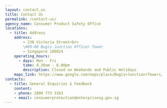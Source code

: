 ```yaml
---
layout: contact_us
title: Contact Us
permalink: /contact-us/
agency_name: Consumer Product Safety Office
locations:
  - title: Address
    address:
        - 230 Victoria Street<br> 
        \#09-00 Bugis Junction Officer Tower
        - Singapore 188024
    operating_hours:
      - days: Mon - Fri
        time: 8.30am - 6.00pm
        description: Closed on Weekends and Public Holidays
    maps_link: https://www.google.com/maps/place/Bugis+Junction+Towers/@1.2999657,103.8562714,15z/data=!4m5!3m4!1s0x0:0xb3cb17f62b246e40!8m2!3d1.2999657!4d103.8562714
contacts:
  - title: General Enquiries & Feedback
    content:
    - phone: 1800 773 3163
    - email: consumerprotection@enterprisesg.gov.sg 
---
```

